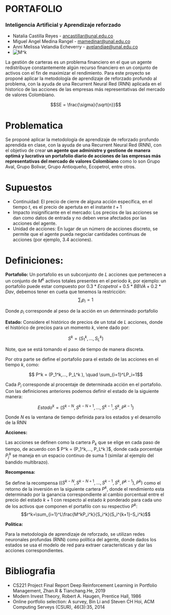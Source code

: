 # PORTAFOLIO
### Inteligencia Artificial y Aprendizaje reforzado

*   Natalia Castilla Reyes - ancastillar@unal.edu.co
*   Miguel Angel Medina Rangel - mamedinar@unal.edu.co 
*   Anni Melissa Velandia Echeverry - avelandiae@unal.edu.co
*   <img src="https://latex.codecogs.com/svg.image?M^k" title="M^k" />

La gestión de carteras es un problema financiero en el que un agente redistribuye constantemente algún recurso financiero en un conjunto de activos con el fin de maximizar el rendimiento. Para este proyecto se proponé aplicar la metodología de aprendizaje de reforzado profundo al problema, con la ayuda de una Recurrent Neural Red (RNN) aplicada en el historico de las acciones de las empresas más representativas del mercado de valores Colombiano.

```math
SE = \frac{\sigma}{\sqrt{n}}
```

# Problematica

Se proponé aplicar la metodología de aprendizaje de reforzado profundo aprendida en clase, con la ayuda de una Recurrent Neural Red (RNN), con el objetivo de crear **un agente que administre y gestione de manera optimá y lucrativa un portafolio diario de acciones de las empresas más representativas del mercado de valores Colombiano** como lo son Grupo Aval, Grupo Bolivar, Grupo Antioqueño, Ecopetrol, entre otros.

# Supuestos

* Continuidad: El precio de cierre de alguna acción específica, en el tiempo $t$, es el precio de apertuta en el instante $t+1$
* Impacto insignificante en el mercado: Los precios de las acciones se dan como datos de entrada y no deben verse afectados por las acciones del agente.
* Unidad de acciones: En lugar de un número de acciones discreto, se permite que el agente pueda negociar cantidades continuas de acciones (por ejemplo, 3.4 acciones).


# Definiciones:

**Portafolio:** Un portafolio es un subconjunto de $L$ acciones que pertenecen a un conjunto de $M^k$ activos totales presentes en el periodo $k$, por ejemplo: un portafolio puede estar compuesto por $0.3*Ecopetrol+0.5*BBVA+0.2*Dav$, debemos tener en cueta que tenemos la restricción: 
$$ \sum_i p_i =1$$

Donde $p_i$ corresponde al peso de la acción en un determinado portafolio


**Estado:** Considere el histórico de precios de un total de $L$ acciones, donde el histórico de precios para un momento $k$, viene dado por:

$$ S^k =(S_1^k,..., S_L^k) $$

Note, que se está tomando el paso de tiempo de manera discreta. 

Por otra parte se define el portafolio para el estado de las acciones en el tiempo $k$, como:

$$ P^k = (P_1^k,..., P_L^k ), \quad \sum_{i=1}^LP_i=1$$

Cada $P_i$ corresponde al procentaje de determinada acción en el portafolio. Con las definiciones anteriores podemos definir el estado de la siguiente manera:

 $$ Estado^k = (S^{k-N},S^{k-N+1},..., S^{k-1}, S^k, P^{k-1} ) $$

Donde $N$ es la ventana de tiempo definida para los estados y el desarrollo de la RNN

 **Acciones:**

 Las acciones se definen como la cartera $P_k$ que se elige en cada paso de tiempo, de acuerdo con $ P^k = (P_1^k,..., P_L^k )$, donde cada porcentaje $P_j^k$ se maneja en un espacio continuo de suma 1 (similar al ejemplo del bandido multibrazo).

**Recompensa:**

Se define la recompensa $((S^{k-N},S^{k-N+1},..., S^{k-1}, S^k, P^{k-1} ),P^k)$ como el retorno de la inversión en la siguiente cartera $P^k$, donde el rendimiento esta determinado por la ganancia correspondiente al cambio porcentual entre el precio del estado $k+1$ con respecto al estado $k$ ponderado para cada uno de los activos que componen el portafilo con su respectivo $P^k$:
$$r^k=\sum_{i=1}^L\frac{M^kP_i^k}{S_i^k}(S_i^{k+1}-S_i^k)$$

**Politica:**

Para la metodología de aprendizaje de reforzado, se utilizan redes neuronales profundas (RNN) como política del agente, donde dados los estados se usa el modelo de red para extraer características y dar las acciones correspondientes.



# Bibliografia

* CS221 Project Final Report Deep Reinforcement Learning in Portfolio Management, Zhan.R & Tianchang.He,  2019
* Modern Invest Theory, Robert A. Haugen, Prentice Hall, 1986
* Online portfolio selection: A survey, Bin Li and Steven CH Hoi, ACM Computing Serveys (CSUR), 46(3):35,
2014

